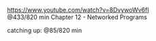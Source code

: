 https://www.youtube.com/watch?v=8DvywoWv6fI  
@433/820 min 
Chapter 12 - Networked Programs

catching up: @85/820 min